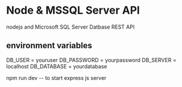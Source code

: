 # Node & MSSQL Server API
nodejs and Microsoft SQL Server Datbase REST API

## environment variables

DB_USER = youruser
DB_PASSWORD = yourpassword
DB_SERVER = localhost
DB_DATABASE = yourdatabase

npm run dev -- to start express js server